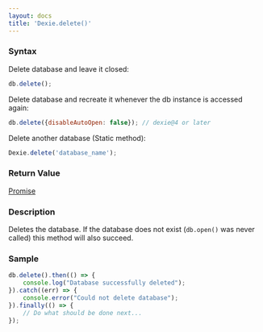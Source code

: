 ```yaml
---
layout: docs
title: 'Dexie.delete()'
---
```


### Syntax

Delete database and leave it closed:
```js
db.delete();
```

Delete database and recreate it whenever the db instance is accessed again:
```js
db.delete({disableAutoOpen: false}); // dexie@4 or later
```

Delete another database (Static method):
```js
Dexie.delete('database_name');
```

### Return Value

[Promise](/docs/Promise/Promise)

### Description

Deletes the database. If the database does not exist (`db.open()` was never called) this method will also succeed.

### Sample

```javascript
db.delete().then(() => {
    console.log("Database successfully deleted");
}).catch((err) => {
    console.error("Could not delete database");
}).finally(() => {
    // Do what should be done next...
});
```
